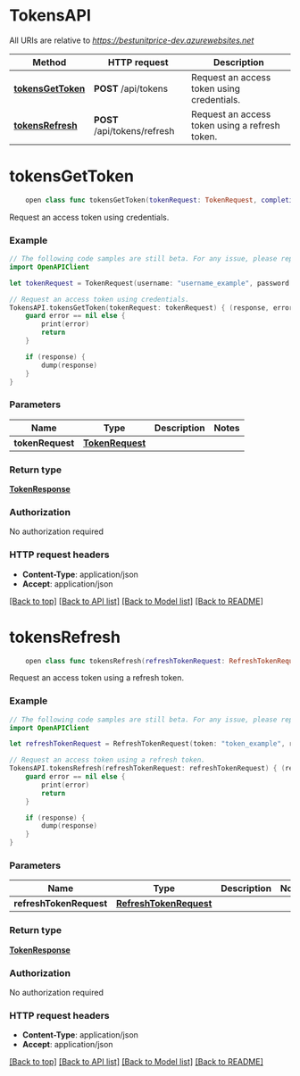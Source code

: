 # TokensAPI

All URIs are relative to *https://bestunitprice-dev.azurewebsites.net*

Method | HTTP request | Description
------------- | ------------- | -------------
[**tokensGetToken**](TokensAPI.md#tokensgettoken) | **POST** /api/tokens | Request an access token using credentials.
[**tokensRefresh**](TokensAPI.md#tokensrefresh) | **POST** /api/tokens/refresh | Request an access token using a refresh token.


# **tokensGetToken**
```swift
    open class func tokensGetToken(tokenRequest: TokenRequest, completion: @escaping (_ data: TokenResponse?, _ error: Error?) -> Void)
```

Request an access token using credentials.

### Example
```swift
// The following code samples are still beta. For any issue, please report via http://github.com/OpenAPITools/openapi-generator/issues/new
import OpenAPIClient

let tokenRequest = TokenRequest(username: "username_example", password: "password_example") // TokenRequest | 

// Request an access token using credentials.
TokensAPI.tokensGetToken(tokenRequest: tokenRequest) { (response, error) in
    guard error == nil else {
        print(error)
        return
    }

    if (response) {
        dump(response)
    }
}
```

### Parameters

Name | Type | Description  | Notes
------------- | ------------- | ------------- | -------------
 **tokenRequest** | [**TokenRequest**](TokenRequest.md) |  | 

### Return type

[**TokenResponse**](TokenResponse.md)

### Authorization

No authorization required

### HTTP request headers

 - **Content-Type**: application/json
 - **Accept**: application/json

[[Back to top]](#) [[Back to API list]](../README.md#documentation-for-api-endpoints) [[Back to Model list]](../README.md#documentation-for-models) [[Back to README]](../README.md)

# **tokensRefresh**
```swift
    open class func tokensRefresh(refreshTokenRequest: RefreshTokenRequest, completion: @escaping (_ data: TokenResponse?, _ error: Error?) -> Void)
```

Request an access token using a refresh token.

### Example
```swift
// The following code samples are still beta. For any issue, please report via http://github.com/OpenAPITools/openapi-generator/issues/new
import OpenAPIClient

let refreshTokenRequest = RefreshTokenRequest(token: "token_example", refreshToken: "refreshToken_example") // RefreshTokenRequest | 

// Request an access token using a refresh token.
TokensAPI.tokensRefresh(refreshTokenRequest: refreshTokenRequest) { (response, error) in
    guard error == nil else {
        print(error)
        return
    }

    if (response) {
        dump(response)
    }
}
```

### Parameters

Name | Type | Description  | Notes
------------- | ------------- | ------------- | -------------
 **refreshTokenRequest** | [**RefreshTokenRequest**](RefreshTokenRequest.md) |  | 

### Return type

[**TokenResponse**](TokenResponse.md)

### Authorization

No authorization required

### HTTP request headers

 - **Content-Type**: application/json
 - **Accept**: application/json

[[Back to top]](#) [[Back to API list]](../README.md#documentation-for-api-endpoints) [[Back to Model list]](../README.md#documentation-for-models) [[Back to README]](../README.md)

